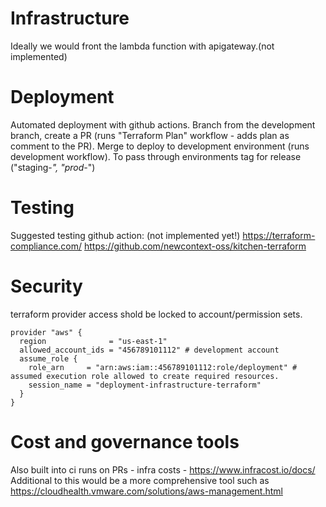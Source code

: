 # Infrastructure
Ideally we would front the lambda function with apigateway.(not implemented)

# Deployment
Automated deployment with github actions. Branch from the development branch, create a PR (runs "Terraform Plan" workflow - adds plan as comment to the PR).
Merge to deploy to development environment (runs development workflow). To pass through environments tag for release ("staging-*", "prod-*") 

# Testing
Suggested testing github action: (not implemented yet!)
https://terraform-compliance.com/
https://github.com/newcontext-oss/kitchen-terraform

# Security 
terraform provider access shold be locked to account/permission sets.
```
provider "aws" {
  region              = "us-east-1"
  allowed_account_ids = "456789101112" # development account
  assume_role {
    role_arn     = "arn:aws:iam::456789101112:role/deployment" # assumed execution role allowed to create required resources.
    session_name = "deployment-infrastructure-terraform"
  }
}
```
# Cost and governance tools
Also built into ci runs on PRs - infra costs - https://www.infracost.io/docs/
Additional to this would be a more comprehensive tool such as https://cloudhealth.vmware.com/solutions/aws-management.html

